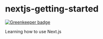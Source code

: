 # nextjs-getting-started

[![Greenkeeper badge](https://badges.greenkeeper.io/iwatakeshi/nextjs-getting-started.svg)](https://greenkeeper.io/)

Learning how to use Next.js
